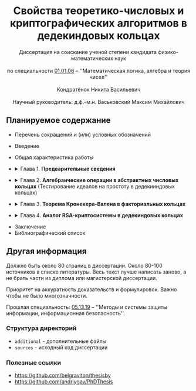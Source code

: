 <div align="center">
  <H1>
    Свойства теоретико-числовых и криптографических алгоритмов в дедекиндовых кольцах
  </H1>
  Диссертация на соискание ученой степени кандидата физико-математических наук<br><br>
  по специальности <a href="https://vak.gov.by/node/1274">01.01.06</a> – ''Математическая логика, алгебра и теория чисел''<br><br>
  Кондратёнок Никита Васильевич
</div><br>
<div align="center">
  Научный руководитель: д.ф.-м.н. Васьковский Максим Михайлович
</div>

## Планируемое содержание

- Перечень сокращений и (или) условных обозначений
- Введение
- Общая характеристика работы
- <details><summary>Глава 1. <b>Предварительные сведения</b></summary>

  - Определения идеала, простого идеала, максимального идеала, дедекиндова кольца
  - Функция Эйлера в дедекиндовом кольце и ее свойства
  - Теорема Копперсмита
  - Определения нормы, дробной и целой частей, цепочки делений
  - Примеры нормы, пример кольца, где нет цепочки делений с выбором минимального по норме остатка
  - Определение регулярной тройки и формулировка теоремы Кронекера-Валена

</details>

- <details><summary>Глава 2. <b>Алгебраические операции в абстрактных числовых кольцах</b> (Тестирование идеалов на простоту в дедекииндовых кольцах)</summary>

  - Алгоритмы факторизации в абстрактных числовых кольцах
    - Использование теоремы Дедекинда для сведения задачи факторизации к целым числам
    - Привести результаты Kofi_Intrinsic factorization of ideals in dedekind domains, где используется вычисление радикала
  - Тестирование идеалов на простоту
    - Аналог критерия Миллера и оценки вероятности успеха
    - Аналог критерия Эйлера и оценки вероятности успеха
    - Детерминированное естирование на простоту
  - Вычислительная сложность
    - Вычислительная сложность элементарных операций
    - Сложность вероятностного тестирования на простоту
    - Сложность алгоритма факторизации

</details>

- <details><summary>Глава 3. <b>Теорема Кронекера-Валена в факториальных кольцах</b></summary>

  - Теорема Кронекера-Валена в специальном классе факториальных колец
  - Алгоритм проверки принадлежности кольца классу T
    - Определение класса S
    - Доказательство, что S подмножество T
    - Алгоритм проверки принадлежности классу S
    - Примеры из класса S, из T и не из S, не из T
  - Теорема Ламе в факториальных кольцах
  - Теорема Кронекера-Валена в кольцах целых алгебраических чисел
    - Определения
    - Алгоритм вычисления наименьшего по норме остатка
    - Вычислительная сложность алгоритма
    - Метод доказательства невыполнимости теоремы Кронекера-Валена
    - Теорема, что для действительных квадратичных норменно-евклидовых колец теорема Кронекера-Валена не выполнена
    - Теорема для всех квадратичных норменно-евклидовых колец.

</details>

- <details><summary>Глава 4. <b>Аналог RSA-криптосистемы в дедекиндовых кольцах</b></summary>

  - Формулировка аналога RSA-криптосистемы
    - Доказательство работоспособности.
    - Ограничения для вычислимости алгоритма (из статьи Petukhova, Tronin_RSA cryptosystem for Dedekind rings)
  - Анализ аналога RSA-криптосистемы
    - Теорема, что если d известно, то N можно разложить с вероятностью не менее 1/2 за лог время. (кажется только для факториальных, так как надо искать НОД(b-1, N))
    - Теорема Винера, что если d маленькое, то его можно вычислить. (для дедекиндовых колец)
    - Метод повторного шифрования. (для дедекиндовых колец)
    - Теорема, что если у нормы p и q одинаковая битовая длина, то их эти нормы можно вычислить. (для дедекиндовых)
    - Теорема, что нельзя иметь одинаковые RSA-модули. (для евклидовых колец)
  - Пример работы криптосистемы в координатных кольцах

</details>

- Заключение
- Библиографический список

## Другая информация

Должно быть около 80 страниц в диссертации. Около 80-100 источников в списке литературы. Весь текст лучше написать заново, а не брать части из диплома или магистерской диссертации.

Приоритет на аккуратность доказательств и формулировок. Важно чтобы не было многозначности.

Прошлая специальность: [05.13.19](https://vak.gov.by/node/1467) – ''Методы и системы защиты информации, информационная безопасность''.

### Структура директорий

- `additional` - дополнительные файлы
- `sources` - исходный код диссертации

### Полезные ссылки

- https://github.com/belgraviton/thesisby
- https://github.com/andriygav/PhDThesis

